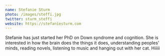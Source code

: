```yaml
---
name: Stefanie Sturm
photo: /images/steffi.jpg
twitter: sturm_steffi
website: https://stefaniesturm.com
---
```

Stefanie has just started her PhD on Down syndrome and cognition. She is interested in how the brain does the things it does, understanding peoples' minds, reading novels, listening to music and hanging out with her cat. Hiiiii
